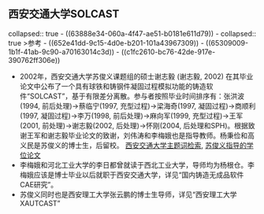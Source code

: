 ## 西安交通大学SOLCAST
collapsed:: true
	- ((63888e34-060a-4f47-ae51-b0181e611d79))
	- collapsed:: true
	  >参考
		- ((652e41dd-9c15-4d0e-b201-101a43967309))
		- ((65309009-1b1f-41ab-9c90-a70163014c3d))
		- ((c1fc2610-bc76-42de-917e-390762ff306e))
- 2002年，西安交通大学苏俊义课题组的硕士谢志毅 (谢志毅, 2002) 在其毕业论文中公布了一个具有球铁和铸钢件凝固过程模拟功能的铸造软件“SOLCAST”，基于有限差分离散。参与者按照毕业时间排序有：张洪波(1994, 前后处理)->蔡临宁(1997, 充型过程)->梁海奇(1997, 凝固过程)->商顺利(1997, 凝固过程)->李万(1998, 前后处理)->麻向军(1999, 充型过程)->王军(2001, 前处理)->谢志毅(2002, 后处理)->怀刚(2004, 后处理和SPH)。根据致谢王军和谢志毅毕业论文的致谢，刘伟涛和李梅娥也是指导教师。杨秉俭和高义民是苏俊义的博士生，后留校。 [西安交通大学主题词检索](https://www.zhizhen.com/s?strchannel=3,5&adv=DT((Su='铸造'|'铸件')+AND+(Su='模拟')+AND+(O='西安交通大学'))&aorp=a&size=15&isort=2&x=0_445), [苏俊义指导的学位论文](https://www.zhizhen.com/s?strchannel=3,5&adv=DT((F="苏俊义")+AND+(O='西安交通大学'))&aorp=a&size=15&isort=2&x=0_445)
- 李梅娥和河北工业大学的李日都曾就读于西北工业大学，导师均为杨根仓。李梅娥应该是博士毕业以后就职于西安交通大学，详见“国内铸造无成品软件CAE研究”。
- 苏俊义同时也是西安理工大学张云鹏的博士生导师，详见“西安理工大学XAUTCAST”